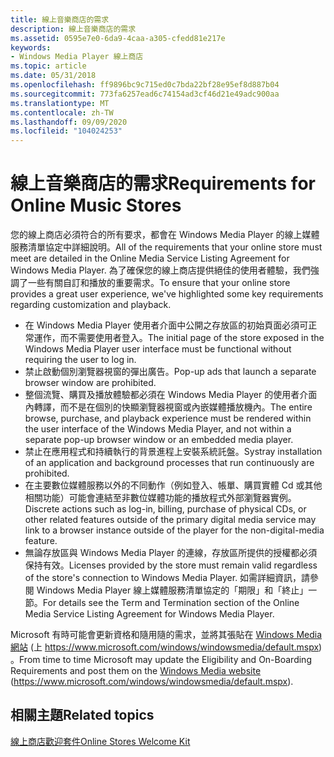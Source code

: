 ```yaml
---
title: 線上音樂商店的需求
description: 線上音樂商店的需求
ms.assetid: 0595e7e0-6da9-4caa-a305-cfedd81e217e
keywords:
- Windows Media Player 線上商店
ms.topic: article
ms.date: 05/31/2018
ms.openlocfilehash: ff9896bc9c715ed0c7bda22bf28e95ef8d887b04
ms.sourcegitcommit: 773fa6257ead6c74154ad3cf46d21e49adc900aa
ms.translationtype: MT
ms.contentlocale: zh-TW
ms.lasthandoff: 09/09/2020
ms.locfileid: "104024253"
---
```

# <a name="requirements-for-online-music-stores"></a><span data-ttu-id="c8ad3-104">線上音樂商店的需求</span><span class="sxs-lookup"><span data-stu-id="c8ad3-104">Requirements for Online Music Stores</span></span>

<span data-ttu-id="c8ad3-105">您的線上商店必須符合的所有要求，都會在 Windows Media Player 的線上媒體服務清單協定中詳細說明。</span><span class="sxs-lookup"><span data-stu-id="c8ad3-105">All of the requirements that your online store must meet are detailed in the Online Media Service Listing Agreement for Windows Media Player.</span></span> <span data-ttu-id="c8ad3-106">為了確保您的線上商店提供絕佳的使用者體驗，我們強調了一些有關自訂和播放的重要需求。</span><span class="sxs-lookup"><span data-stu-id="c8ad3-106">To ensure that your online store provides a great user experience, we've highlighted some key requirements regarding customization and playback.</span></span>

-   <span data-ttu-id="c8ad3-107">在 Windows Media Player 使用者介面中公開之存放區的初始頁面必須可正常運作，而不需要使用者登入。</span><span class="sxs-lookup"><span data-stu-id="c8ad3-107">The initial page of the store exposed in the Windows Media Player user interface must be functional without requiring the user to log in.</span></span>
-   <span data-ttu-id="c8ad3-108">禁止啟動個別瀏覽器視窗的彈出廣告。</span><span class="sxs-lookup"><span data-stu-id="c8ad3-108">Pop-up ads that launch a separate browser window are prohibited.</span></span>
-   <span data-ttu-id="c8ad3-109">整個流覽、購買及播放體驗都必須在 Windows Media Player 的使用者介面內轉譯，而不是在個別的快顯瀏覽器視窗或內嵌媒體播放機內。</span><span class="sxs-lookup"><span data-stu-id="c8ad3-109">The entire browse, purchase, and playback experience must be rendered within the user interface of the Windows Media Player, and not within a separate pop-up browser window or an embedded media player.</span></span>
-   <span data-ttu-id="c8ad3-110">禁止在應用程式和持續執行的背景進程上安裝系統託盤。</span><span class="sxs-lookup"><span data-stu-id="c8ad3-110">Systray installation of an application and background processes that run continuously are prohibited.</span></span>
-   <span data-ttu-id="c8ad3-111">在主要數位媒體服務以外的不同動作（例如登入、帳單、購買實體 Cd 或其他相關功能）可能會連結至非數位媒體功能的播放程式外部瀏覽器實例。</span><span class="sxs-lookup"><span data-stu-id="c8ad3-111">Discrete actions such as log-in, billing, purchase of physical CDs, or other related features outside of the primary digital media service may link to a browser instance outside of the player for the non-digital-media feature.</span></span>
-   <span data-ttu-id="c8ad3-112">無論存放區與 Windows Media Player 的連線，存放區所提供的授權都必須保持有效。</span><span class="sxs-lookup"><span data-stu-id="c8ad3-112">Licenses provided by the store must remain valid regardless of the store's connection to Windows Media Player.</span></span> <span data-ttu-id="c8ad3-113">如需詳細資訊，請參閱 Windows Media Player 線上媒體服務清單協定的「期限」和「終止」一節。</span><span class="sxs-lookup"><span data-stu-id="c8ad3-113">For details see the Term and Termination section of the Online Media Service Listing Agreement for Windows Media Player.</span></span>

<span data-ttu-id="c8ad3-114">Microsoft 有時可能會更新資格和隨用隨的需求，並將其張貼在 [Windows Media 網站](https://www.microsoft.com/windows/windowsmedia/default.mspx) (上 https://www.microsoft.com/windows/windowsmedia/default.mspx) 。</span><span class="sxs-lookup"><span data-stu-id="c8ad3-114">From time to time Microsoft may update the Eligibility and On-Boarding Requirements and post them on the [Windows Media website](https://www.microsoft.com/windows/windowsmedia/default.mspx) (https://www.microsoft.com/windows/windowsmedia/default.mspx).</span></span>

## <a name="related-topics"></a><span data-ttu-id="c8ad3-115">相關主題</span><span class="sxs-lookup"><span data-stu-id="c8ad3-115">Related topics</span></span>

<dl> <dt>

[<span data-ttu-id="c8ad3-116">線上商店歡迎套件</span><span class="sxs-lookup"><span data-stu-id="c8ad3-116">Online Stores Welcome Kit</span></span>](online-stores-welcome-kit.md)
</dt> </dl>

 

 




